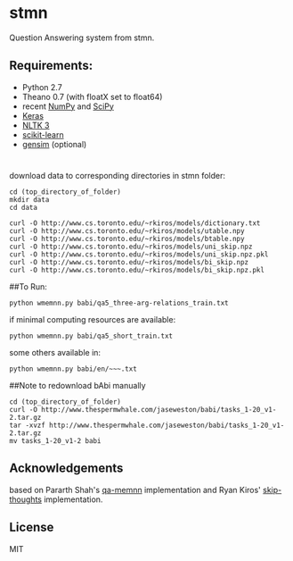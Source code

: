 # stmn

Question Answering system from stmn.

## Requirements:
- Python 2.7
- Theano 0.7 (with floatX set to float64)
- recent [NumPy](http://www.numpy.org/) and [SciPy](http://www.scipy.org/)
- [Keras](https://github.com/fchollet/keras) 
- [NLTK 3](http://www.nltk.org/)
- [scikit-learn](http://scikit-learn.org/stable/index.html)
- [gensim](https://radimrehurek.com/gensim/) (optional)



#
download data to corresponding directories in stmn folder:
```
cd (top_directory_of_folder)
mkdir data
cd data

curl -O http://www.cs.toronto.edu/~rkiros/models/dictionary.txt
curl -O http://www.cs.toronto.edu/~rkiros/models/utable.npy
curl -O http://www.cs.toronto.edu/~rkiros/models/btable.npy
curl -O http://www.cs.toronto.edu/~rkiros/models/uni_skip.npz
curl -O http://www.cs.toronto.edu/~rkiros/models/uni_skip.npz.pkl
curl -O http://www.cs.toronto.edu/~rkiros/models/bi_skip.npz
curl -O http://www.cs.toronto.edu/~rkiros/models/bi_skip.npz.pkl
```

##To Run:
```
python wmemnn.py babi/qa5_three-arg-relations_train.txt
```
if minimal computing resources are available:
```
python wmemnn.py babi/qa5_short_train.txt
```
some others available in:
```
python wmemnn.py babi/en/~~~.txt
```

##Note
to redownload bAbi manually
```
cd (top_directory_of_folder)
curl -O http://www.thespermwhale.com/jaseweston/babi/tasks_1-20_v1-2.tar.gz
tar -xvzf http://www.thespermwhale.com/jaseweston/babi/tasks_1-20_v1-2.tar.gz
mv tasks_1-20_v1-2 babi
```

## Acknowledgements
based on Pararth Shah's [qa-memnn](https://github.com/pararthshah/qa-memnn) implementation and Ryan Kiros' [skip-thoughts](https://github.com/ryankiros/skip-thoughts) implementation.


## License

MIT
